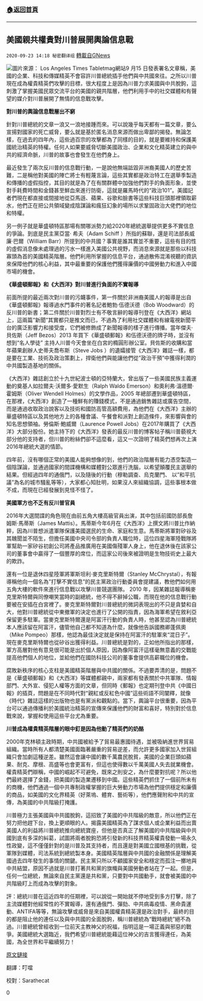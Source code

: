 ###  [:house:返回首頁](https://github.com/ourhimalayas/txt)
---

## 美國親共權貴對川普展開輿論信息戰
`2020-09-23 14:18 秘密翻译组` [轉載自GNews](https://gnews.org/zh-hant/380443/)

![](https://s3.amazonaws.com/gnews-media-offload/wp-content/uploads/2020/09/23140303/images-5.jpg)圖片來源： Los Angeles Times
Tabletmag網站9 月15 日發表署名文章稱，美國的企業、科技和傳媒精英不會容許川普總統插手他們與中共國來往。之所以川普現在成為權貴精英們攻擊的目標，很大程度上是因為川普力求美國與中共脫鉤，這刺激了掌握美國民眾交流平台的美國的親共階層，他們利用手中的社交媒體和有聲望的媒介對川普展開了無情的信息戰攻擊。

**對川普的輿論信息戰層出不窮**

針對川普總統的文章一浪又一浪地接踵而來。可以說幾乎每天都有一篇文章，要么宣揚對國家的死亡威脅，要么就是基於匿名消息來源而做出卑鄙的揭發。無論怎樣，在過去的四年內，這些過百宗的攻擊都為了同樣的目的，就是要維持和保護美國統治精英的特權。任何人如果要威脅切斷美國政治、企業和文化精英建立的與中共的經濟命脈，川普的故事也會發生在他們身上。

最近發生了兩次反川普的信息戰行動，一是說他無端詆毀非洲裔美國人的歷史苦難，二是稱他對美國的陣亡將士有輕蔑言論，這些其實都是政治特工在選舉季製造和傳播的虛假指控，其目的就是為了在有關群體中加強他們對手的負面形象，並使對手耗費時間和金錢甚至鮮血來進行防衛，這就是羅馬時代的“政治101”。美國記者們現在都直接或間接地從亞馬遜、蘋果、谷歌和臉書等這些科技巨頭那裡領取薪水，他們正在把公共領域變成陰謀論和瘋狂幻象的場所以求鞏固政治大佬們的地位和特權。

另一例子就是華盛頓特區那場有關哪派勢力給2020年總統選舉提供更多不實信息的爭論。到底是民主黨亞當· 希夫（Adam Schiff ）所指的蘇聯，還是司法部長威廉·巴爾（William Barr）所提到的中共國？事實是誰其實並不重要，這些有目的性的虛假消息像未處理過的污水一樣進入美國公共視野，而消息來源就是那些以科技寡頭為首的美國精英階層。他們利用所掌握的信息平台，通過散佈混淆視聽的資訊來保障他們的核心利益，其中最重要的保護他們獲得廉價的中國勞動力和進入中國市場的機會。

**《華盛頓郵報》和《大西洋》對川普進行負面的不實報導**

前面所提的最近兩次對川普的污衊事件，第一件關於非洲裔美國人的報導是出自《華盛頓郵報》報導過水門事件的著名記者鮑勃·伍德沃德（Bob Woodward）的反川普的新書；第二件關於川普對烈士有不敬言辭的報導刊登在《大西洋》網站上，這兩篇”新聞”其實都只是推文而已，不過為了利用社交媒體和有線電視新聞平台的廣泛影響力和接受度，它們被修飾成了新聞報導的樣子進行傳播。當年傑夫·貝佐斯（Jeff Bezos）2013 年買下《華盛頓郵報》和伍德沃德的牌子時，並沒有想到“名人學徒” 主持人川普今天會坐在白宮的橢圓形辦公室。貝佐斯的收購和當年蘋果創辦人史蒂夫喬布斯（Steve Jobs ）的遺孀接管《大西洋》雜誌一樣，都是要在工業、技術及政治策劃上，捍衛他們與能讓他們從”政治干預”中獲得利潤的中共國製造基地的關係。

《大西洋》雜誌創立於十九世紀波士頓的亞特蘭大，曾出版了一些美國民族主義運動的奠基人如拉爾夫·沃爾多·愛默生（Ralph Waldo Emerson）和奧利弗·溫德爾·霍姆斯（Oliver Wendell Holmes）的文學作品，2005 年總部遷到華盛頓特區，在那裡，《大西洋》創造了一種鮮有的賺錢模式，不是通過銷售雜誌或廣告空間，而是通過收取政治說客以及技術和國防高管高額費用，為他們在《大西洋》主辦的華盛頓特區以及其他地方上的各種會議、午餐會和派對上創造條件，來影響與會的知名思想領袖。勞倫斯·鮑威爾（Laurence Powell Jobs）在2017年購買了《大西洋》大部分股份。她主持下的《大西洋》發表的最反川普的博客帖子稱川普藐視大部分他的支持者，但川普的粉絲們卻不這麼看，這又一次證明了精英們想再次上演2016年總統大選的情節。

四年前，沒有哪個正常的美國人能夠想像的到，他們的政治階層有能力憑空製造一個陰謀論，並通過國家的間諜機構和媒體對公眾進行洗腦，以希望顛覆民主選舉的結果。但經過四年的通俄門，以及隨後的行動（穆勒調查、烏克蘭門、 以”和平抗議”為名的城市騷亂等等），大家都心知肚明，如果沒人來組織協調，這些事根本做不成，而現在已經發展到見怪不怪了。

**美國軍方也不乏有反川普官員**

2016年大選間諜的角色現在由前五角大樓高級官員出演，其中包括前國防部長詹姆斯·馬蒂斯（James Mattis）。馬蒂斯今年6月在《大西洋》上撰文將川普比作納粹，因為川普想派遣軍隊保護美國選民的生命、家庭和生意。馬蒂斯將軍對矽谷及其醜聞並不陌生，但擔任美國中央司令部的負責人職位時，這位四星海軍陸戰隊將軍幫助一家矽谷初創公司將產品推廣用在美國傷殘軍人身上，他在退休後在該家公司的董事會中贏得了一個豐厚的席位，而這家公司後來被證明是生物技術史上最大的欺詐。

還有一位是退休四星陸軍將軍斯坦利·麥克里斯特爾（Stanley McChrystal），有報導稱他向一個名為”打擊不實信息”的民主黨政治行動委員會提建議，教他們如何用五角大樓的軟件來進行信息戰以攻擊川普競選團隊。 2010 年，因某雜誌報導稱麥克里斯特爾與同僚嘲笑當時的副總統，他不得不辭掉公職，而現在他的信息戰行動要被在安插在白宮裡了。麥克里斯特爾對川普總統的微詞表現出的不只是貪婪和自大，他對川普總統從中東撤軍的決定也進行了公開的指責，因為海軍希望在敘利亞保留更多駐軍。當麥克里斯特爾還是阿富汗行動的負責人時，他甚至認為川普總統本人應該留在阿富汗，儘管他自己都不知道為什麼，就像他告訴國務卿蓬佩奧（Mike Pompeo）那樣，他認為最佳決定就是保持在阿富汗的駐軍來“混日子”。現在麥克里斯特爾也從矽谷出獲得利益。川普總統是對的，正如他所指出的那樣，軍方高層對他有意見很可能是出於個人原因，因為像阿富汗這樣毫無意義的交戰能提高他們個人的地位，並給他們在國防科技公司的董事會提供高薪職位的機會。

腐敗新秩序的核心支柱是美國精英階層與中共國的關係。不過要弄清的是，問題不是《華盛頓郵報》和《大西洋》等媒體都親中，兩家都有發表關於中共軍隊、情報部門、大外宣、侵犯人權等方面的文章，但同時《郵報》也定期刊登中共《中國日報》的插頁，問題是在不同時代對“親紅或反紅色中國”這些術語不同闡釋，就像《時代》雜誌這樣的出版物也是有黨派和觀點的。當下，輿論平台很重要，因為平台可以通過傳播利於美國統治精英的宣傳來保護他們的財富和喜好，特別對於信息戰來說，掌握和使用這些平台尤為重要。

**川普成為權貴精英階層的眼中釘是因為他動了精英們的奶酪**

2000年克林頓主政時期，中共國被給予了貿易最惠國待遇，並被吸納進世界貿易組織。當時所有人都清楚美國面臨著嚴重的貿易逆差，而允許更多國家加入世貿組織只會加劇這種逆差。雖然這會讓中國的數千萬農民脫貧，美國的企業巨頭如蘋果、耐克、摩根、高盛等也會更富有，但這也使得數以千萬美國人失去就業機會。權貴精英們辯稱，中國的崛起不可避免，既來之則安之，為什麼要對抗呢？所以他們最終選擇了金錢，把美國的製造業遷移到中國。這些精英們抓住了一個前所未有的商機，他們通過一個中共專制政權掌握的巨大勞動力市場為他們提供穩定和廉價的商品，如美國的文化界精英（好萊塢、體育、藝術等），他們應聲附和中共的宣傳，為美國的中共階級打掩護。

川普極力主張美國與中共國脫鉤，這招致了美國的中共階級的敵意，所以他們正在努力把他趕下台，換上更順眼的人。揭露美國精英為了謀求個人或企業利益而出賣美國人的利益將川普總統推向總統寶座，但他是否真正了解美國的中共階級與中共國到底有多深的糾葛，試圖將兩者脫鉤恐將引發新的科技界精英權貴發動一場永久性政變，這不僅僅針對的是川普及其支持者，而且還是對美國立國根基的挑戰，從軍隊到媒體，司法系統到總統製本身。美國精英階層與中共國的金融關係是理解美國過去四年發生的事情的關鍵。民主黨只所以不顧國家安全和穩定而孤注一擲地與中共結盟，原因不過就是川普打著共和黨的旗幟與美國勞動者站在了一起。但是，任何一位總統，無論來自民主黨還是共和黨，只要對中共國動手，就會被美國的中共階級盯上而成為攻擊的對象。

評：總統川普在這近四年的任期裡，可以說從一開始就不停地受到多方打擊，除了主流媒體對他經常性的不實報導，還有通俄門、彈劾、中共病毒疫情、黑命貴運動、ANTIFA等等，無論攻擊或威脅是來自美國權貴精英還是政治對手，最終的目的都是阻止他的連任以及與中共國的全面脫鉤，稱川普總統為“戰時總統”絕不為過。川普總統曾經收到一位前天主教神父的祝福，指明這是一場正義與邪惡的戰爭。美國總統大選臨近，我們希望川普總統能藉這位神父的吉言獲得連任，為美國，為全世界和平繼續努力！

[原文鏈接](https://www.tabletmag.com/sections/news/articles/americas-china-class-fights-trump)

翻譯：叮噹

校對：Sarathecat

0
